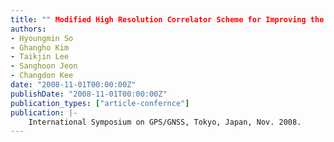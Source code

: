 ```yaml
---
title: "" Modified High Resolution Correlator Scheme for Improving the Performance of Short Delay Multipath Mitigation""
authors:
- Hyoungmin So
- Ghangho Kim
- Taikjin Lee
- Sanghoon Jeon
- Changdon Kee
date: "2008-11-01T00:00:00Z"
publishDate: "2008-11-01T00:00:00Z"
publication_types: ["article-confernce"]
publication: |-
    International Symposium on GPS/GNSS, Tokyo, Japan, Nov. 2008.
---
```

